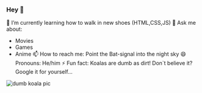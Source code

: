 ### Hey 👋

<!--
**FelixJentsch/FelixJentsch** is a ✨ _special_ ✨ repository because its `README.md` (this file) appears on your GitHub profile. -->

 🌱 I’m currently learning how to walk in new shoes (HTML,CSS,JS)
 💬 Ask me about:
- Movies
- Games
- Anime
 📫 How to reach me: Point the Bat-signal into the night sky
 😄 Pronouns: He/him
 ⚡ Fun fact: Koalas are dumb as dirt! Don`t believe it? Google it for yourself...

![dumb koala pic](https://interesting-facts.com/wp-content/uploads/2019/04/Koala-Facts.jpg)
  
